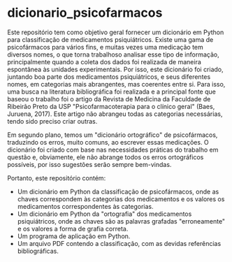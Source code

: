 # dicionario_psicofarmacos
Este repositório tem como objetivo geral fornecer um dicionário em Python para classificação de medicamentos psiquiátricos. Existe uma gama de psicofármacos para vários fins, e muitas vezes uma medicação tem diversos nomes, o que torna trabalhoso analisar esse tipo de informação, principalmente quando a coleta dos dados foi realizada de maneira espontânea às unidades experimentais. Por isso, este dicionário foi criado, juntando boa parte dos medicamentos psiquiátricos, e seus diferentes nomes, em categorias mais abrangentes, mas coerentes entre si. Para isso, uma busca na literatura bibliográfica foi realizada e a principal fonte que baseou o trabalho foi o artigo da Revista de Medicina da Faculdade de Ribeirão Preto da USP "Psicofarmacoterapia para o clínico geral" (Baes, Juruena, 2017). Este artigo não abrangeu todas as categorias necessárias, tendo sido preciso criar outras. 

Em segundo plano, temos um "dicionário ortográfico" de psicofármacos, traduzindo os erros, muito comuns, ao escrever essas medicações. O dicionário foi criado com base nas necessidades práticas do trabalho em questão e, obviamente, ele não abrange todos os erros ortográficos possíveis, por isso sugestões serão sempre bem-vindas.

Portanto, este repositório contém:

- Um dicionário em Python da classificação de psicofármacos, onde as chaves correspondem às categorias dos medicamentos e os valores os medicamentos correspondentes às categorias.
- Um dicionário em Python da "ortografia" dos medicamentos psiquiátricos, onde as chaves são as palavras grafadas "erroneamente" e os valores a forma de grafia correta.
- Um programa de aplicação em Python.
- Um arquivo PDF contendo a classificação, com as devidas referências bibliográficas.


